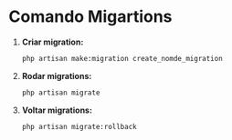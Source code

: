 # Comando Migartions

1. **Criar migration:**

    ```bash
    php artisan make:migration create_nomde_migration
    ```

1. **Rodar migrations:**

    ```bash
    php artisan migrate
    ```

1. **Voltar migrations:**

    ```bash
    php artisan migrate:rollback
    ```
